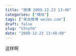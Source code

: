 ```yaml
---
title: "微博 2009.12.23 13:48"
categories: ["嘀咕"]
tags: ["来自微博 weibo.com"]
draft: false
slug: "U3nyYm"
date: "2009-12-23 13:48:00"
---
```


<p>这样啊 　 ​​​​</p>
